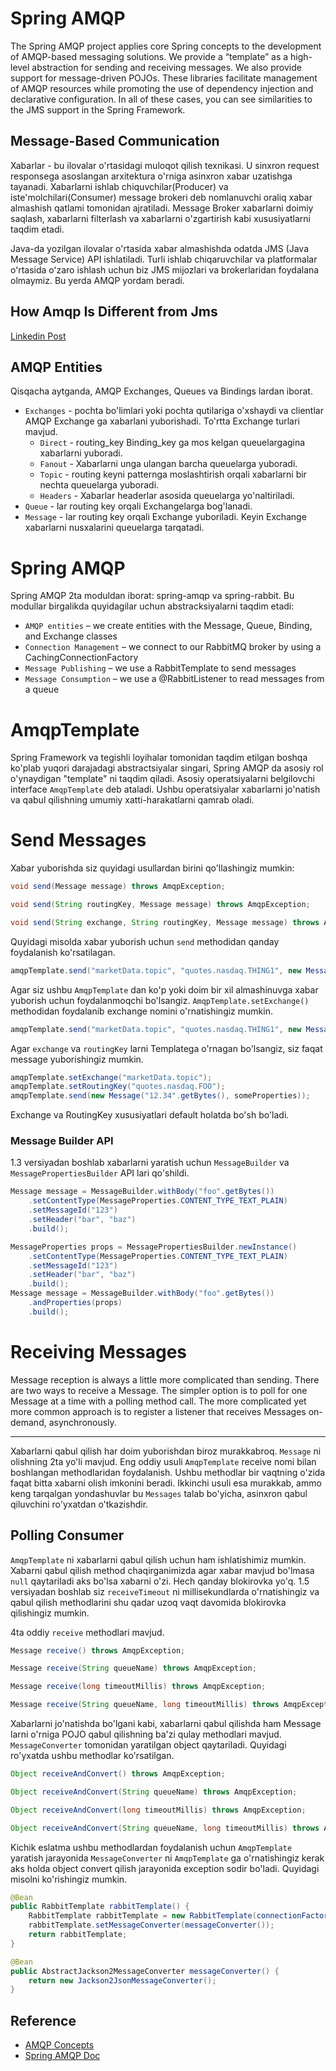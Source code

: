 # Spring AMQP

The Spring AMQP project applies core Spring concepts to the development of AMQP-based messaging solutions. We provide a 
“template” as a high-level abstraction for sending and receiving messages. We also provide support for message-driven 
POJOs. These libraries facilitate management of AMQP resources while promoting the use of dependency injection and 
declarative configuration. In all of these cases, you can see similarities to the JMS support in the Spring Framework.

## Message-Based Communication

Xabarlar - bu ilovalar o'rtasidagi muloqot qilish texnikasi. U sinxron request responsega asoslangan arxitektura o'rniga
asinxron xabar uzatishga tayanadi. Xabarlarni ishlab chiquvchilar(Producer) va iste'molchilari(Consumer) message brokeri
deb nomlanuvchi oraliq xabar almashish qatlami tomonidan ajratiladi. Message Broker xabarlarni doimiy saqlash, xabarlarni
filterlash va xabarlarni o'zgartirish kabi xususiyatlarni taqdim etadi.

Java-da yozilgan ilovalar o'rtasida xabar almashishda odatda JMS (Java Message Service) API ishlatiladi. Turli ishlab 
chiqaruvchilar va platformalar oʻrtasida oʻzaro ishlash uchun biz JMS mijozlari va brokerlaridan foydalana olmaymiz. 
Bu yerda AMQP yordam beradi.

## How Amqp Is Different from Jms

[Linkedin Post](https://www.linkedin.com/pulse/jms-vs-amqp-eran-shaham/)

## AMQP Entities

Qisqacha aytganda, AMQP Exchanges, Queues va Bindings lardan iborat.

- `Exchanges` - pochta bo'limlari yoki pochta qutilariga o'xshaydi va clientlar AMQP Exchange ga xabarlani yuborishadi.
  To'rtta Exchange turlari mavjud.
  - `Direct` - routing_key Binding_key ga mos kelgan queuelargagina xabarlarni yuboradi.
  - `Fanout` - Xabarlarni unga ulangan barcha queuelarga yuboradi.
  - `Topic` - routing keyni patternga moslashtirish orqali xabarlarni bir nechta queuelarga yuboradi.
  - `Headers` - Xabarlar headerlar asosida queuelarga yo'naltiriladi.
- `Queue` - lar routing key orqali Exchangelarga bog'lanadi.
- `Message` - lar routing key orqali Exchange yuboriladi. Keyin Exchange xabarlarni nusxalarini queuelarga tarqatadi.

# Spring AMQP

Spring AMQP 2ta moduldan iborat: spring-amqp va spring-rabbit. Bu modullar birgalikda quyidagilar uchun abstracksiyalarni
taqdim etadi:

- `AMQP entities` – we create entities with the Message, Queue, Binding, and Exchange classes
- `Connection Management` – we connect to our RabbitMQ broker by using a CachingConnectionFactory
- `Message Publishing` – we use a RabbitTemplate to send messages
- `Message Consumption` – we use a @RabbitListener to read messages from a queue

# AmqpTemplate

Spring Framework va tegishli loyihalar tomonidan taqdim etilgan boshqa ko'plab yuqori darajadagi abstractsiyalar
singari, Spring AMQP da asosiy rol o'ynaydigan "template" ni taqdim qiladi. Asosiy operatsiyalarni belgilovchi interface
`AmqpTemplate` deb ataladi. Ushbu operatsiyalar xabarlarni jo'natish va qabul qilishning umumiy xatti-harakatlarni qamrab
oladi.

# Send Messages

Xabar yuborishda siz quyidagi usullardan birini qo'llashingiz mumkin:

```java
void send(Message message) throws AmqpException;

void send(String routingKey, Message message) throws AmqpException;

void send(String exchange, String routingKey, Message message) throws AmqpException;
```

Quyidagi misolda xabar yuborish uchun `send` methodidan qanday foydalanish ko'rsatilagan.

```java
amqpTemplate.send("marketData.topic", "quotes.nasdaq.THING1", new Message("12.34".getBytes(), someProperties));
```

Agar siz ushbu `AmqpTemplate` dan ko'p yoki doim bir xil almashinuvga xabar yuborish uchun foydalanmoqchi bo'lsangiz.
`AmqpTemplate.setExchange()` methodidan foydalanib exchange nomini o'rnatishingiz mumkin.

```java
amqpTemplate.send("marketData.topic", "quotes.nasdaq.THING1", new Message("12.34".getBytes(), someProperties));
```

Agar `exchange` va `routingKey` larni Templatega o'rnagan bo'lsangiz, siz faqat message yuborishingiz mumkin.

```java
amqpTemplate.setExchange("marketData.topic");
amqpTemplate.setRoutingKey("quotes.nasdaq.FOO");
amqpTemplate.send(new Message("12.34".getBytes(), someProperties));
```

Exchange va RoutingKey xususiyatlari default holatda bo'sh bo'ladi.

### Message Builder API

1.3 versiyadan boshlab xabarlarni yaratish uchun `MessageBuilder` va `MessagePropertiesBuilder` API lari qo'shildi.

```java
Message message = MessageBuilder.withBody("foo".getBytes())
    .setContentType(MessageProperties.CONTENT_TYPE_TEXT_PLAIN)
    .setMessageId("123")
    .setHeader("bar", "baz")
    .build();
```

```java
MessageProperties props = MessagePropertiesBuilder.newInstance()
    .setContentType(MessageProperties.CONTENT_TYPE_TEXT_PLAIN)
    .setMessageId("123")
    .setHeader("bar", "baz")
    .build();
Message message = MessageBuilder.withBody("foo".getBytes())
    .andProperties(props)
    .build();
```

# Receiving Messages

Message reception is always a little more complicated than sending. There are two ways to receive a Message. The simpler 
option is to poll for one Message at a time with a polling method call. The more complicated yet more common approach is
to register a listener that receives Messages on-demand, asynchronously. 

---

Xabarlarni qabul qilish har doim yuborishdan biroz murakkabroq. `Message` ni olishning 2ta yo'li mavjud. Eng oddiy usuli
`AmqpTemplate` receive nomi bilan boshlangan methodlaridan foydalanish. Ushbu methodlar bir vaqtning o'zida faqat bitta 
xabarni olish imkonini beradi. Ikkinchi usuli esa murakkab, ammo keng tarqalgan yondashuvlar bu `Messages` talab bo'yicha,
asinxron qabul qiluvchini ro'yxatdan o'tkazishdir. 

## Polling Consumer

`AmqpTemplate` ni xabarlarni qabul qilish uchun ham ishlatishimiz mumkin. Xabarni qabul qilish method chaqirganimizda 
agar xabar mavjud bo'lmasa `null` qaytariladi aks bo'lsa xabarni o'zi. Hech qanday blokirovka yo'q. 1.5 versiyadan 
boshlab siz `receiveTimeout` ni millisekundlarda o'rnatishingiz va qabul qilish methodlarini shu qadar uzoq vaqt davomida
blokirovka qilishingiz mumkin. 

4ta oddiy `receive` methodlari mavjud. 

```java
Message receive() throws AmqpException;

Message receive(String queueName) throws AmqpException;

Message receive(long timeoutMillis) throws AmqpException;

Message receive(String queueName, long timeoutMillis) throws AmqpException;
```

Xabarlarni jo'natishda bo'lgani kabi, xabarlarni qabul qilishda ham Message larni o'rniga POJO qabul qilishning ba'zi qulay
methodlari mavjud. `MessageConverter` tomonidan yaratilgan object qaytariladi. Quyidagi ro'yxatda ushbu methodlar ko'rsatilgan.

```java
Object receiveAndConvert() throws AmqpException;

Object receiveAndConvert(String queueName) throws AmqpException;

Object receiveAndConvert(long timeoutMillis) throws AmqpException;

Object receiveAndConvert(String queueName, long timeoutMillis) throws AmqpException;
```

Kichik eslatma ushbu methodlardan foydalanish uchun `AmqpTemplate` yaratish jarayonida `MessageConverter` ni `AmqpTemplate`
ga o'rnatishingiz kerak aks holda object convert qilish jarayonida exception sodir bo'ladi. Quyidagi misolni ko'rishingiz
mumkin.

```java
@Bean
public RabbitTemplate rabbitTemplate() {
    RabbitTemplate rabbitTemplate = new RabbitTemplate(connectionFactory());
    rabbitTemplate.setMessageConverter(messageConverter());
    return rabbitTemplate;
}

@Bean
public AbstractJackson2MessageConverter messageConverter() {
    return new Jackson2JsonMessageConverter();
}
```

## Reference

- [AMQP Concepts](https://www.rabbitmq.com/tutorials/amqp-concepts.html)
- [Spring AMQP Doc](https://docs.spring.io/spring-amqp/reference/index.html)